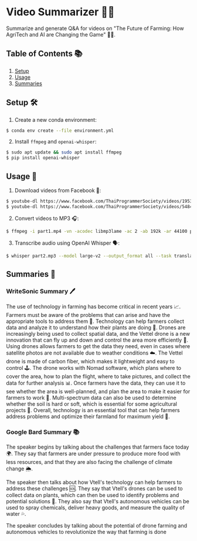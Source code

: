 # Video Summarizer 🌾🤖

Summarize and generate Q&A for videos on "The Future of Farming: How AgriTech and AI are Changing the Game" 🚜🌱.

## Table of Contents 📚
1. [Setup](#setup)
2. [Usage](#usage)
3. [Summaries](#summaries)

## Setup 🛠️

1. Create a new conda environment:

```bash
$ conda env create --file environment.yml
```

2. Install `ffmpeg` and `openai-whisper`:

```bash
$ sudo apt update && sudo apt install ffmpeg
$ pip install openai-whisper
```

## Usage 🚀

1. Download videos from Facebook 🎥:

```bash
$ youtube-dl https://www.facebook.com/ThaiProgrammerSociety/videos/195344343261477/
$ youtube-dl https://www.facebook.com/ThaiProgrammerSociety/videos/548468247395828/
```

2. Convert videos to MP3 🎧:

```bash
$ ffmpeg -i part1.mp4 -vn -acodec libmp3lame -ac 2 -ab 192k -ar 44100 part1.mp3
```

3. Transcribe audio using OpenAI Whisper 🗣️:

```bash
$ whisper part2.mp3 --model large-v2 --output_format all --task translate --output_dir translate/
```

## Summaries 📝

### WriteSonic Summary 🖊️

The use of technology in farming has become critical in recent years 📈. Farmers must be aware of the problems that can arise and have the appropriate tools to address them 🔧. Technology can help farmers collect data and analyze it to understand how their plants are doing 🌿. Drones are increasingly being used to collect spatial data, and the Vettel drone is a new innovation that can fly up and down and control the area more efficiently 🚁. Using drones allows farmers to get the data they need, even in cases where satellite photos are not available due to weather conditions ☁️. The Vettel drone is made of carbon fiber, which makes it lightweight and easy to control 🕹️. The drone works with Nomad software, which plans where to cover the area, how to plan the flight, where to take pictures, and collect the data for further analysis 📊. Once farmers have the data, they can use it to see whether the area is well-planned, and plan the area to make it easier for farmers to work 🌾. Multi-spectrum data can also be used to determine whether the soil is hard or soft, which is essential for some agricultural projects 🚜. Overall, technology is an essential tool that can help farmers address problems and optimize their farmland for maximum yield 🌽.

### Google Bard Summary 📚

The speaker begins by talking about the challenges that farmers face today 🌍. They say that farmers are under pressure to produce more food with less resources, and that they are also facing the challenge of climate change 🌦️.

The speaker then talks about how Vtell's technology can help farmers to address these challenges 🆘. They say that Vtell's drones can be used to collect data on plants, which can then be used to identify problems and potential solutions 🌻. They also say that Vtell's autonomous vehicles can be used to spray chemicals, deliver heavy goods, and measure the quality of water 💦.

The speaker concludes by talking about the potential of drone farming and autonomous vehicles to revolutionize the way that farming is done